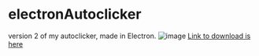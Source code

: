 # electronAutoclicker
 version 2 of my autoclicker, made in Electron.
 ![image](https://user-images.githubusercontent.com/48256865/167992382-e45a980d-a732-45ff-8323-2726ef79cc65.png)
 [Link to download is here](https://github.com/Milopadma/electronAutoclicker/blob/main/dist/autoclicker_portable.exe)
